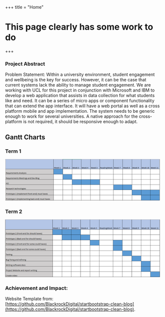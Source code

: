 +++
title = "Home"
# This page clearly has some work to do
+++

### Project Abstract

Problem Statement:
Within a university environment, student engagement and wellbeing is the key for success.
However, it can be the case that current systems lack the ability to manage student engagement.
We are working with UCL for this project in conjunction with Microsoft and IBM to develop a web
application that assists in data collection for what students like and need. 
It can be a series of micro apps or component functionality that can extend the app interface.
It will have a web portal as well as a cross platform mobile and app implementation. The system needs to be generic enough to work for several universities. A native approach for the cross-platform is not required, it should be responsive enough to adapt.

## Gantt Charts

### Term 1

![Term 1](/images/gant_term_1.png)

### Term 2

![Term 2](/images/gant_term_2.png)

### Achievement and Impact:

Website Template from: [https://github.com/BlackrockDigital/startbootstrap-clean-blog](https://github.com/BlackrockDigital/startbootstrap-clean-blog).
